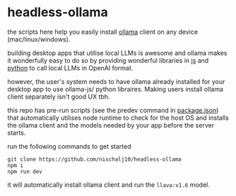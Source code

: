 # headless-ollama

the scripts here help you easily install [ollama](https://github.com/ollama/ollama) client on any device (mac/linux/windows).

building desktop apps that utilise local LLMs is awesome and ollama makes it wonderfully easy to do so by providing wonderful libraries in [js](https://github.com/ollama/ollama-js) and [python](https://github.com/ollama/ollama-python) to call local LLMs in OpenAI format. 

however, the user's system needs to have ollama already installed for your desktop app to use ollama-js/ python libraires. Making users install ollama client separately isn't good UX tbh. 

this repo has pre-run scripts (see the predev command in [package.json](./package.json)) that automatically utilises node runtime to check for the host OS and installs the ollama client and the models needed by your app before the server starts. 

run the following commands to get started <br/>

`git clone https://github.com/nischalj10/headless-ollama` <br/>
`npm i` <br/>
`npm run dev`

it will automatically install ollama client and run the `llava:v1.6` model.